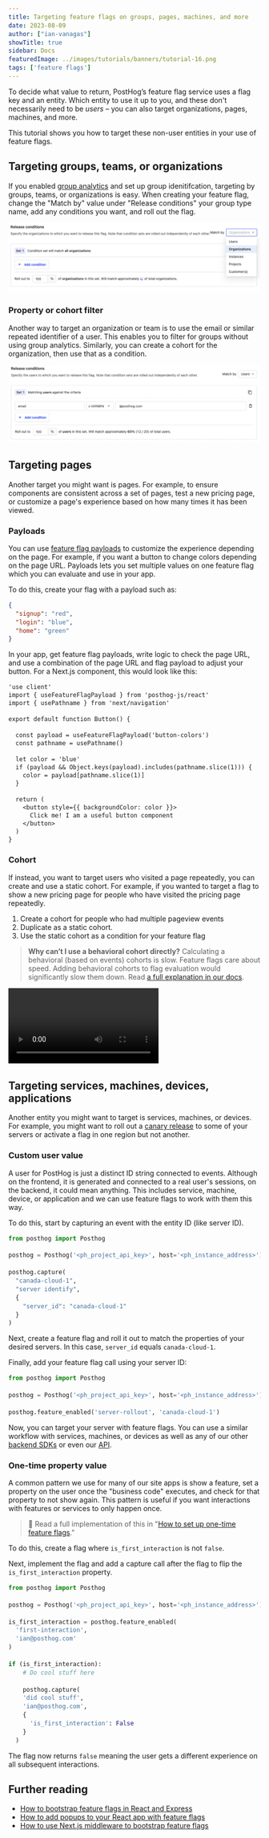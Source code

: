 ```yaml
---
title: Targeting feature flags on groups, pages, machines, and more
date: 2023-08-09
author: ["ian-vanagas"]
showTitle: true
sidebar: Docs
featuredImage: ../images/tutorials/banners/tutorial-16.png
tags: ['feature flags']
---
```


To decide what value to return, PostHog’s feature flag service uses a flag key and an entity. Which entity to use it up to you, and these don't necessarily need to be _users_ – you can also target organizations, pages, machines, and more. 

This tutorial shows you how to target these non-user entities in your use of feature flags.

## Targeting groups, teams, or organizations

If you enabled [group analytics](/docs/product-analytics/group-analytics) and set up group idenitifcation, targeting by groups, teams, or organizations is easy. When creating your feature flag, change the "Match by" value under "Release conditions" your group type name, add any conditions you want, and roll out the flag.

![Match by organization](../images/tutorials/group-page-machine-flags/org.png)

### Property or cohort filter

Another way to target an organization or team is to use the email or similar repeated identifier of a user. This enables you to filter for groups without using group analytics. Similarly, you can create a cohort for the organization, then use that as a condition.

![Email condition](../images/tutorials/group-page-machine-flags/email.png)

## Targeting pages

Another target you might want is pages. For example, to ensure components are consistent across a set of pages, test a new pricing page, or customize a page's experience based on how many times it has been viewed.

### Payloads

You can use [feature flag payloads](/docs/feature-flags/payloads) to customize the experience depending on the page. For example, if you want a button to change colors depending on the page URL. Payloads lets you set multiple values on one feature flag which you can evaluate and use in your app.

To do this, create your flag with a payload such as:

```json
{
  "signup": "red",
  "login": "blue",
  "home": "green"
}
```

In your app, get feature flag payloads, write logic to check the page URL, and use a combination of the page URL and flag payload to adjust your button. For a Next.js component, this would look like this:

```js-web
'use client'
import { useFeatureFlagPayload } from 'posthog-js/react'
import { usePathname } from 'next/navigation'

export default function Button() {

  const payload = useFeatureFlagPayload('button-colors')
  const pathname = usePathname()

  let color = 'blue'
  if (payload && Object.keys(payload).includes(pathname.slice(1))) {
    color = payload[pathname.slice(1)]
  } 

  return (
    <button style={{ backgroundColor: color }}>
      Click me! I am a useful button component
    </button>
  )
}
```

### Cohort

If instead, you want to target users who visited a page repeatedly, you can create and use a static cohort. For example, if you wanted to target a flag to show a new pricing page for people who have visited the pricing page repeatedly.

1. Create a cohort for people who had multiple pageview events
2. Duplicate as a static cohort.
3. Use the static cohort as a condition for your feature flag

> **Why can’t I use a behavioral cohort directly?** Calculating a behavioral (based on events) cohorts is slow. Feature flags care about speed. Adding behavioral cohorts to flag evaluation would significantly slow them down. Read [a full explanation in our docs](/docs/feature-flags/common-questions#why-cant-i-use-a-cohort-with-behavioral-filters-in-my-feature-flag).

![Cohort creation video](../images/tutorials/group-page-machine-flags/cohort.mp4)

## Targeting services, machines, devices, applications

Another entity you might want to target is services, machines, or devices. For example, you might want to roll out a [canary release](/tutorials/canary-release) to some of your servers or activate a flag in one region but not another.

### Custom user value

A user for PostHog is just a distinct ID string connected to events. Although on the frontend, it is generated and connected to a real user's sessions, on the backend, it could mean anything. This includes service, machine, device, or application and we can use feature flags to work with them this way.

To do this, start by capturing an event with the entity ID (like server ID).

```python
from posthog import Posthog

posthog = Posthog('<ph_project_api_key>', host='<ph_instance_address>')

posthog.capture(
  "canada-cloud-1", 
  "server identify", 
  {
    "server_id": "canada-cloud-1"
  }
)
```

Next, create a feature flag and roll it out to match the properties of your desired servers. In this case, `server_id` equals `canada-cloud-1`.

Finally, add your feature flag call using your server ID:

```python
from posthog import Posthog

posthog = Posthog('<ph_project_api_key>', host='<ph_instance_address>')

posthog.feature_enabled('server-rollout', 'canada-cloud-1')
```

Now, you can target your server with feature flags. You can use a similar workflow with services, machines, or devices as well as any of our other [backend SDKs](/docs/libraries) or even our [API](/docs/api).

### One-time property value

A common pattern we use for many of our site apps is show a feature, set a property on the user once the "business code" executes, and check for that property to not show again. This pattern is useful if you want interactions with features or services to only happen once.

> 📖 Read a full implementation of this in "[How to set up one-time feature flags](/tutorials/one-time-feature-flags)."

To do this, create a flag where `is_first_interaction` is not `false`. 

Next, implement the flag and add a capture call after the flag to flip the `is_first_interaction` property.

```python
from posthog import Posthog

posthog = Posthog('<ph_project_api_key>', host='<ph_instance_address>')

is_first_interaction = posthog.feature_enabled(
  'first-interaction', 
  'ian@posthog.com'
)

if (is_first_interaction):
	# Do cool stuff here
	
	posthog.capture(
    'did cool stuff',
    'ian@posthog.com',
    {
      'is_first_interaction': False
    }
  )

```

The flag now returns `false` meaning the user gets a different experience on all subsequent interactions.

## Further reading

- [How to bootstrap feature flags in React and Express](/tutorials/bootstrap-feature-flags-react)
- [How to add popups to your React app with feature flags](/tutorials/react-popups)
- [How to use Next.js middleware to bootstrap feature flags](/tutorials/nextjs-bootstrap-flags)